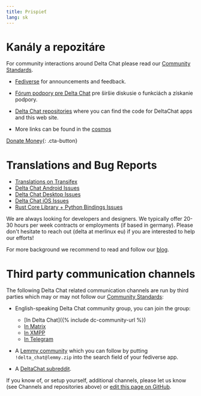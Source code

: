 ```yaml
---
title: Prispieť 
lang: sk 
--- 
```


# Kanály a repozitáre

For community interactions around Delta Chat please read our [Community Standards](community-standards).

- [Fediverse](https://chaos.social/web/@delta) for announcements and feedback.

- [Fórum podpory pre Delta Chat](https://support.delta.chat) pre širšie diskusie o funkciách a získanie podpory.

- [Delta Chat repositories](https://github.com/deltachat/) where you can
  find the code for DeltaChat apps and this web site.

- More links can be found in the [cosmos](https://cosmos.delta.chat)

[Donate Money](donate){: .cta-button}

# Translations and Bug Reports

- [Translations on Transifex](https://explore.transifex.com/delta-chat/)
- [Delta Chat Android Issues](https://github.com/deltachat/deltachat-android/issues)
- [Delta Chat Desktop Issues](https://github.com/deltachat/deltachat-desktop/issues)
- [Delta Chat iOS Issues](https://github.com/deltachat/deltachat-ios/issues)
- [Rust Core Library + Python Bindings Issues](https://github.com/deltachat/deltachat-core-rust/issues)

We are always looking for developers and designers.
We typically offer 20-30 hours per week contracts or employments (if based in germany).
Please don't hesitate to reach out (delta at merlinux eu)
if you are interested to help our efforts!

For more background we recommend to read and follow our [blog](https://delta.chat/en/blog).


# Third party communication channels 

The following Delta Chat related communication channels are run by third parties
which may or may not follow our [Community Standards](community-standards): 

- English-speaking Delta Chat community group, you can join the group:
  * [In Delta Chat]({% include dc-community-url %})
  * [In Matrix](https://matrix.to/#/#Delta.Chat:matrix.org)
  * [In XMPP](xmpp:deltachat-en@chat.disroot.org?join)
  * [In Telegram](https://t.me/deltachat_community)

- A [Lemmy community](https://lemmy.zip/c/delta_chat)
  which you can follow by putting `!delta_chat@lemmy.zip` 
  into the search field of your fediverse app.

- A [DeltaChat subreddit](https://old.reddit.com/r/DeltaChat/).

If you know of, or setup yourself, additional channels,
please let us know (see Channels and repositories above)
or [edit this page on GitHub](https://github.com/deltachat/deltachat-pages/edit/master/en/contribute.md).
